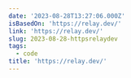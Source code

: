 ```yaml
---
date: '2023-08-28T13:27:06.000Z'
isBasedOn: 'https://relay.dev/'
link: 'https://relay.dev/'
slug: 2023-08-28-httpsrelaydev
tags:
  - code
title: 'https://relay.dev/'
---
```


